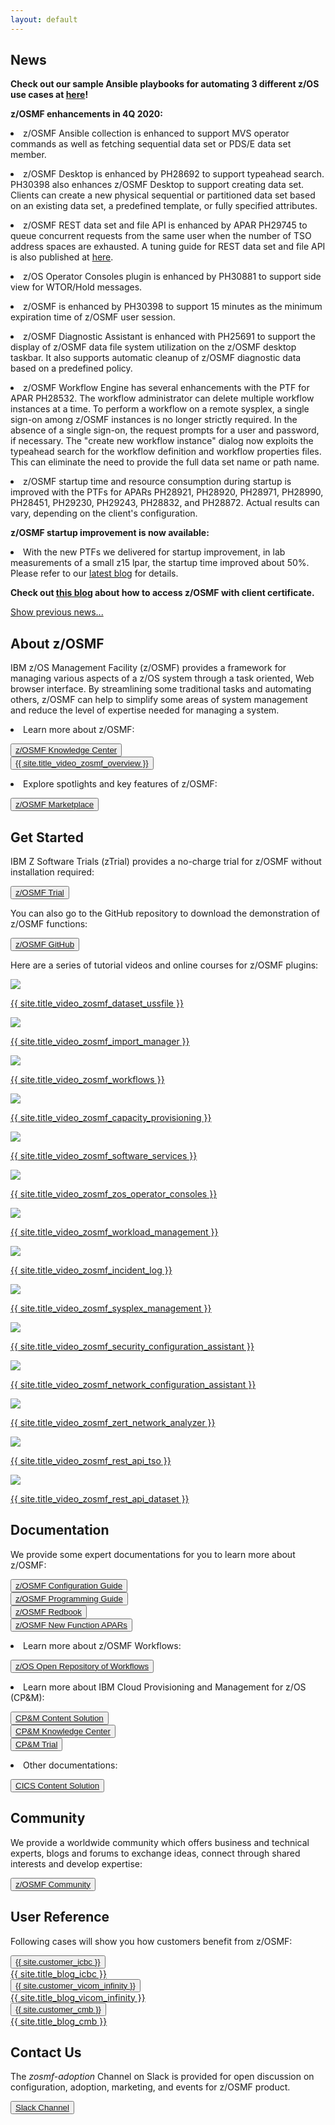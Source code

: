 ```yaml
---
layout: default
---
```


<div class="greybackground">
  <section id="main_content" class="inner">
    <h1>News</h1>
    <p><strong>Check out our sample Ansible playbooks for automating 3 different z/OS use cases at <a href="{{ site.url_zosmf_ansible_github_usecase }}" target="_blank">here</a>!</strong></p>
    <p><strong>z/OSMF enhancements in 4Q 2020:</strong></p>
    <p><li>z/OSMF Ansible collection is enhanced to support MVS operator commands as well as fetching sequential data set or PDS/E data set member.</li></p>
    <p><li>z/OSMF Desktop is enhanced by PH28692 to support typeahead search. PH30398 also enhances z/OSMF Desktop to support creating data set. Clients can create a new physical sequential or partitioned data set based on an existing data set, a predefined template, or fully specified attributes.</li></p>
    <p><li>z/OSMF REST data set and file API is enhanced by APAR PH29745 to queue concurrent requests from the same user when the number of TSO address spaces are exhausted. A tuning guide for REST data set and file API is also published at <a href="{{ site.url_zosmf_dataset_api_tuning_guide }}" target="_blank">here</a>.</li></p>
    <p><li>z/OS Operator Consoles plugin is enhanced by PH30881 to support side view for WTOR/Hold messages.</li></p>
    <p><li>z/OSMF is enhanced by PH30398 to support 15 minutes as the minimum expiration time of z/OSMF user session.</li></p>
    <p><li>z/OSMF Diagnostic Assistant is enhanced with PH25691 to support the display of z/OSMF data file system utilization on the z/OSMF desktop taskbar. It  also supports automatic cleanup of z/OSMF diagnostic data based on a predefined policy.</li></p>
    <p><li>z/OSMF Workflow Engine has several enhancements with the PTF for APAR PH28532. The workflow administrator can delete multiple workflow instances at a time. To perform a workflow on a remote sysplex, a single sign-on among z/OSMF instances is no longer strictly required. In the absence of a single sign-on, the request prompts for a user and password, if necessary. The "create new workflow instance" dialog now exploits the typeahead search for the workflow definition and workflow properties files. This can eliminate the need to provide the full data set name or path name.</li></p>
    <p><li>z/OSMF startup time and resource consumption during startup is improved with the PTFs for APARs PH28921, PH28920, PH28971, PH28990, PH28451, PH29230, PH29243, PH28832, and PH28872. Actual results can vary, depending on the client's configuration.</li></p>
    <p><strong>z/OSMF startup improvement is now available:</strong></p>
    <p><li>With the new PTFs we delivered for startup improvement, in lab measurements of a small z15 lpar, the startup time improved about 50%. Please refer to our <a href="{{ site.url_zosmf_startup_improvement }}" target="_blank">latest blog</a> for details.</li></p>
    <p><strong>Check out <a href="{{ site.url_zosmf_client_certificate }}" target="_blank">this blog</a> about how to access z/OSMF with client certificate.</strong></p>
    <a href="#" class="show-previous-news">Show previous news...</a>
    <div class="previous-news" style="display: none">
      <p><strong>z/OSMF Lite Stage 2 is now available:</strong></p>
      <p><li>z/OSMF Lite provides the flexibility to tailor z/OSMF runtime for better performance in a few clicks. With z/OSMF Lite, you can improve up to 50% startup performance. Please refer to our <a href="{{ site.url_tailor_zosmf_server }}" target="_blank">latest blog</a> for details.</li></p>
      <p><strong>z/OSMF enhancements in 2Q 2020:</strong></p>
      <p><li>z/OSMF REST Jobs API is enhanced by APAR PH23046 to support search option and codepage conversion for spool outputs. Additional option is also introduced to return active jobs only and additional data like submit time.</li></p>
      <p><li>z/OSMF REST data set and file API is enhanced by APAR PH22030 to support "Allocate Like". Response time is also improved for retrieving content from large data set or USS file by supporting "Accept-Encoding: gzip" header.</li></p>
      <p><li>User can create link on z/OSMF desktop with APAR PH24527. With this APAR, the VS Code like editor included in z/OSMF desktop is also enhanced to support syntax highlight for JCL, XML, HTML and REXX content.</li></p>
      <p><li>z/OSMF Workflow Editor is enhanced with APAR PH24190 to use the z/OSMF integrated VS Code like editor, when working with large amounts of text. This could leverage benefits of the z/OSMF editor such as easy to do find and replace, preview support, syntax highlighting, etc.</li></p>
      <p><li><a href="{{ site.url_zosmf_ansible_galaxy }}" target="_blank">z/OSMF Ansible collection</a> is enhanced to support z/OS job operations based on z/OSMF REST Jobs API.</li></p>
      <p><li>APAR PH24527 provides more flexibility to customize z/OSMF runtime in terms of which services to be started. User can now use a simple GUI panel or a json file to easily enable/disable most z/OSMF services for lightweight purpose.</li></p>
      <p><li>User can use "SETIZU" or "SET IZU" command to dynamically change values of z/OSMF parmlib options instead of having to restart z/OSMF. This is provided by APAR PH24088.</li></p>
      <p><li>z/OSMF Workflow is enhanced by PH21919 to support saving all job outputs in specified USS directory and also displaying the path of workflow definition. In addition, PH24190 also enhances workflow to support automatic deletion when workflow is completed.</li></p>
      <p><li>z/OS Operator Console plugin is enhanced by PH24072 to allow setup console attributes from z/OSMF UI instead of having to create several security configuration.</li></p>
      <p><li>z/OSMF Diagnostic Assistant is further enhanced by PH18776 to support changing z/OSMF logging level from z/OSMF GUI. Combine with previous support to download z/OSMF diagnostic data with a few clicks, z/OSMF Diagnostic Assistant intends to simplify the diagnostic process of z/OSMF.</li></p>
      <p><strong>z/OSMF Ansible collection is now available on Ansible Galaxy:</strong></p>
      <p><li><a href="{{ site.url_zosmf_ansible_galaxy }}" target="_blank">z/OSMF Ansible collection</a> helps you to integrate Ansible and z/OS without any environment change to z/OS. Please refer to our <a href="{{ site.url_leveraging_zosmf_ansible }}" target="_blank">latest blog</a> for details.</li></p>
      <p><strong>z/OSMF enhancements in 4Q 2019:</strong></p>
      <p><li>z/OSMF Security Configuration Assistant is enhanced to support variable substitution and validation by user group with APAR PH17871.</li></p>
      <p><li>z/OSMF Desktop is enhanced by APAR PH16076 to support searching, browsing and editing USS file and directory from the same place where user can do similar operation with data sets today. User can also submit data set or USS file as JCL and check job output directly from the z/OSMF desktop editor or search window.</li></p>
      <p><li>z/OSMF Workflows tasks is enhanced to support creating workflow instance from workflow definition located in remote systems by APAR PH14185.</li></p>
      <p><li>z/OSMF REST data set and file service is enhanced to support accessing data sets and files in remote system by APAR PH15263.</li></p>
      <p><li>z/OSMF supports JSON Web Token (JWT) by returning JWT token during authentication and accepting JWT token for authorization of z/OSMF services by APAR PH12143.</li></p>
      <p><li>z/OSMF Sysplex Management plugin is enhanced by PH15554 to allow users to create a new couple data set for several operations like set Primary CDS, switch Alternate CDS to Primary CDS, etc.</li></p>
      <p><li>z/OSMF startup time is reduced by APAR PH19227 and PH06678.</li></p>
      <p><strong>z/OSMF V2R4 is now available in Sep 2019:</strong></p>
      <p><li>Please refer to <a href="{{ site.url_share_fort_worth }}" target="_blank">the latest handout from SHARE Fort Worth</a> or <a href="{{ site.url_zos_v2r4_announcement }}" target="_blank">z/OS V2R4 Announcement</a>.</li></p>
      <a href="#" class="hide-previous-news">Hide previous news...</a>
    </div>
  </section>
</div>

<div class="bluebackground">
  <section id="main_content" class="inner">
    <h1 id="what">About z/OSMF</h1>
    <p>IBM z/OS Management Facility (z/OSMF) provides a framework for managing various aspects of a z/OS system through a task oriented, Web browser interface. By streamlining some traditional tasks and automating others, z/OSMF can help to simplify some areas of system management and reduce the level of expertise needed for managing a system.</p>
    <p><li>Learn more about z/OSMF:</li></p>
    <button><a href="{{ site.url_zosmf_knowledge_center }}" target="_blank">z/OSMF Knowledge Center</a></button>
    <div class="div_space"></div>
    <button><a href="{{ site.url_video_zosmf_overview }}" target="_blank">{{ site.title_video_zosmf_overview }}</a></button>
    <p><li>Explore spotlights and key features of z/OSMF:</li></p>
    <button><a href="{{ site.url_zosmf_marketplace }}" target="_blank">z/OSMF Marketplace</a></button>
  </section>
</div>

<div class="whitebackground">
  <section id="main_content" class="inner">
    <h1 id="how">Get Started</h1>
    <p>IBM Z Software Trials (zTrial) provides a no-charge trial for z/OSMF without installation required:</p>
    <button><a href="{{ site.url_zosmf_trial }}" target="_blank">z/OSMF Trial</a></button>
    <p>You can also go to the GitHub repository to download the demonstration of z/OSMF functions:</p>
    <button><a href="{{ site.url_zosmf_sample_code }}" target="_blank">z/OSMF GitHub</a></button>
    <p>Here are a series of tutorial videos and online courses for z/OSMF plugins:</p>
    <div class="div_img">
      <div>
        <p><a href="{{ site.url_video_zosmf_dataset_ussfile }}" target="_blank"><img src="{{ site.img_video_zosmf_dataset_ussfile }}"/></a></p>
        <p><a href="{{ site.url_video_zosmf_dataset_ussfile }}" target="_blank">{{ site.title_video_zosmf_dataset_ussfile }}</a></p>
      </div>
      <div>
        <p><a href="{{ site.url_video_zosmf_import_manager }}" target="_blank"><img src="{{ site.img_video_zosmf_import_manager }}"/></a></p>
        <p><a href="{{ site.url_video_zosmf_import_manager }}" target="_blank">{{ site.title_video_zosmf_import_manager }}</a></p>
      </div>
      <div>
        <p><a href="{{ site.url_video_zosmf_workflows }}" target="_blank"><img src="{{ site.img_video_zosmf_workflows }}"/></a></p>
        <p><a href="{{ site.url_video_zosmf_workflows }}" target="_blank">{{ site.title_video_zosmf_workflows }}</a></p>
      </div>
      <div>
        <p><a href="{{ site.url_video_zosmf_capacity_provisioning }}" target="_blank"><img src="{{ site.img_video_zosmf_capacity_provisioning }}"/></a></p>
        <p><a href="{{ site.url_video_zosmf_capacity_provisioning }}" target="_blank">{{ site.title_video_zosmf_capacity_provisioning }}</a></p>
      </div>
      <div>
        <p><a href="{{ site.url_video_zosmf_software_services }}" target="_blank"><img src="{{ site.img_video_zosmf_software_services }}"/></a></p>
        <p><a href="{{ site.url_video_zosmf_software_services }}" target="_blank">{{ site.title_video_zosmf_software_services }}</a></p>
      </div>
      <div>
        <p><a href="{{ site.url_video_zosmf_zos_operator_consoles }}" target="_blank"><img src="{{ site.img_video_zosmf_zos_operator_consoles }}"/></a></p>
        <p><a href="{{ site.url_video_zosmf_zos_operator_consoles }}" target="_blank">{{ site.title_video_zosmf_zos_operator_consoles }}</a></p>
      </div>
      <div>
        <p><a href="{{ site.url_video_zosmf_workload_management }}" target="_blank"><img src="{{ site.img_video_zosmf_workload_management }}"/></a></p>
        <p><a href="{{ site.url_video_zosmf_workload_management }}" target="_blank">{{ site.title_video_zosmf_workload_management }}</a></p>
      </div>
      <div>
        <p><a href="{{ site.url_video_zosmf_incident_log }}" target="_blank"><img src="{{ site.img_video_zosmf_incident_log }}"/></a></p>
        <p><a href="{{ site.url_video_zosmf_incident_log }}" target="_blank">{{ site.title_video_zosmf_incident_log }}</a></p>
      </div>
      <div>
        <p><a href="{{ site.url_video_zosmf_sysplex_management }}" target="_blank"><img src="{{ site.img_video_zosmf_sysplex_management }}"/></a></p>
        <p><a href="{{ site.url_video_zosmf_sysplex_management }}" target="_blank">{{ site.title_video_zosmf_sysplex_management }}</a></p>
      </div>
      <div>
        <p><a href="{{ site.url_video_zosmf_security_configuration_assistant }}" target="_blank"><img src="{{ site.img_video_zosmf_security_configuration_assistant }}"/></a></p>
        <p><a href="{{ site.url_video_zosmf_security_configuration_assistant }}" target="_blank">{{ site.title_video_zosmf_security_configuration_assistant }}</a></p>
      </div>
      <div>
        <p><a href="{{ site.url_video_zosmf_network_configuration_assistant }}" target="_blank"><img src="{{ site.img_video_zosmf_network_configuration_assistant }}"/></a></p>
        <p><a href="{{ site.url_video_zosmf_network_configuration_assistant }}" target="_blank">{{ site.title_video_zosmf_network_configuration_assistant }}</a></p>
      </div>
      <div>
        <p><a href="{{ site.url_video_zosmf_zert_network_analyzer }}" target="_blank"><img src="{{ site.img_video_zosmf_zert_network_analyzer }}"/></a></p>
        <p><a href="{{ site.url_video_zosmf_zert_network_analyzer }}" target="_blank">{{ site.title_video_zosmf_zert_network_analyzer }}</a></p>
      </div>
      <div>
        <p><a href="{{ site.url_video_zosmf_rest_api_tso }}" target="_blank"><img src="{{ site.img_video_zosmf_rest_api_tso }}"/></a></p>
        <p><a href="{{ site.url_video_zosmf_rest_api_tso }}" target="_blank">{{ site.title_video_zosmf_rest_api_tso }}</a></p>
      </div>
      <div>
        <p><a href="{{ site.url_video_zosmf_rest_api_dataset }}" target="_blank"><img src="{{ site.img_video_zosmf_rest_api_dataset }}"/></a></p>
        <p><a href="{{ site.url_video_zosmf_rest_api_dataset }}" target="_blank">{{ site.title_video_zosmf_rest_api_dataset }}</a></p>
      </div>
    </div>
  </section>
</div>

<div class="bluebackground">
  <section id="main_content" class="inner">
    <h1 id="documentation">Documentation</h1>
    <p>We provide some expert documentations for you to learn more about z/OSMF:</p>
    <button><a href="{{ site.url_zosmf_configuration_guide }}" target="_blank">z/OSMF Configuration Guide</a></button>
    <div class="div_space"></div>
    <button><a href="{{ site.url_zosmf_programming_guide }}" target="_blank">z/OSMF Programming Guide</a></button>
    <div class="div_space"></div>
    <button><a href="{{ site.url_zosmf_redbook }}" target="_blank">z/OSMF Redbook</a></button>
    <div class="div_space"></div>
    <button><a href="{{ site.url_zosmf_apars }}" target="_blank">z/OSMF New Function APARs</a></button>
    <p><li>Learn more about z/OSMF Workflows:</li></p>
    <button><a href="{{ site.url_zosmf_zorow }}" target="_blank">z/OS Open Repository of Workflows</a></button>
    <p><li>Learn more about IBM Cloud Provisioning and Management for z/OS (CP&M):</li></p>
    <button><a href="{{ site.url_zosmf_cpm_content_solution }}" target="_blank">CP&M Content Solution</a></button>
    <div class="div_space"></div>
    <button><a href="{{ site.url_zosmf_cpm_knowledge_center }}" target="_blank">CP&M Knowledge Center</a></button>
    <div class="div_space"></div>
    <button><a href="{{ site.url_zosmf_cpm_trial }}" target="_blank">CP&M Trial</a></button>
    <p><li>Other documentations:</li></p>
    <button><a href="{{ site.url_cics_content_solution }}" target="_blank">CICS Content Solution</a></button>
  </section>
</div>

<div class="whitebackground">
  <section id="main_content" class="inner">
    <h1 id="community">Community</h1>
    <p>We provide a worldwide community which offers business and technical experts, blogs and forums to exchange ideas, connect through shared interests and develop expertise:</p>
    <button><a href="{{ site.url_zosmf_community }}" target="_blank">z/OSMF Community</a></button>
  </section>
</div>

<div class="bluebackground">
  <section id="main_content" class="inner">
    <h1 id="user-reference">User Reference</h1>
    <p>Following cases will show you how customers benefit from z/OSMF:</p>
    <div class="div_blog">
      <div>
        <button><a href="{{ site.url_blog_icbc }}" target="_blank">{{ site.customer_icbc }}</a></button>
        <div class="div_space"></div>
        <a href="{{ site.url_blog_icbc }}" target="_blank">{{ site.title_blog_icbc }}</a>
      </div>
      <div>
        <button><a href="{{ site.url_blog_vicom_infinity }}" target="_blank">{{ site.customer_vicom_infinity }}</a></button>
        <div class="div_space"></div>
        <a href="{{ site.url_blog_vicom_infinity }}" target="_blank">{{ site.title_blog_vicom_infinity }}</a>
      </div>
      <div>
        <button><a href="{{ site.url_blog_cmb }}" target="_blank">{{ site.customer_cmb }}</a></button>
        <div class="div_space"></div>
        <a href="{{ site.url_blog_cmb }}" target="_blank">{{ site.title_blog_cmb }}</a>
      </div>
    </div>
  </section>
</div>

<div class="whitebackground">
  <section id="main_content" class="inner">
    <h1 id="contact-us">Contact Us</h1>
    <p>The <em>zosmf-adoption</em> Channel on Slack is provided for open discussion on configuration, adoption, marketing, and events for z/OSMF product.</p>
    <button><a href="{{ site.url_zosmf_slack_channel }}" target="_blank">Slack Channel</a></button>
    <!-- <table>
      <tr>
        <th>
          <p>We would like to understand your current experience with z/OSMF. Your feedback will help us improve z/OSMF.</p>
        </th>
        <th>
          <p>The <em>zosmf-adoption</em> Channel on Slack is provided for open discussion on configuration, adoption, marketing, and events for z/OSMF product.</p>
        </th>
      </tr>
      <tr style="text-align:center">
        <th>
          <button><a href="{{ site.url_zosmf_survey }}" target="_blank">z/OSMF Survey</a></button>
        </th>
        <th>
          <button><a href="{{ site.url_zosmf_slack_channel }}" target="_blank">Slack Channel</a></button>
        </th>
      </tr>
    </table> -->
  </section>
</div>
